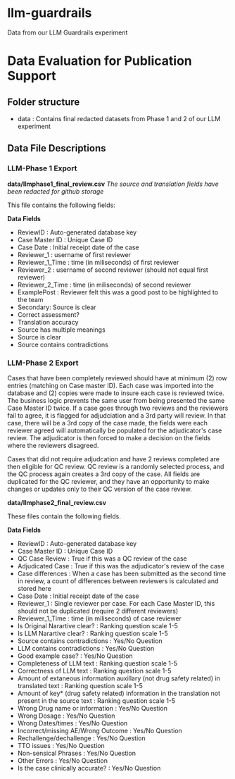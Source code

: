# llm-guardrails
Data from our LLM Guardrails experiment

# Data Evaluation for Publication Support

## Folder structure
 - data : Contains final redacted datasets from Phase 1 and 2 of our LLM experiment

## Data File Descriptions

### LLM-Phase 1 Export
  
  **data/llmphase1_final_review.csv**
  *The source and translation fields have been redacted for github storage*
  
  This file contains the following fields:
  
  **Data Fields**
  
  - ReviewID	: Auto-generated database key
  - Case Master ID : Unique Case ID
  - Case Date	: Initial receipt date of the case
  - Reviewer_1 : username of first reviewer	
  - Reviewer_1_Time : time (in miliseconds) of first reviewer	
  - Reviewer_2 : username of second reviewer (should not equal first reviewer)	
  - Reviewer_2_Time : time (in miliseconds) of second reviewer	
  - ExamplePost	: Reviewer felt this was a good post to be highlighted to the team
  - Secondary: Source is clear	
  - Correct assessment?	
  - Translation accuracy	
  - Source has multiple meanings	
  - Source is clear	
  - Source contains contradictions	


### LLM-Phase 2 Export

  Cases that have been completely reviewed should have at minimum (2) row entries (matching on Case master ID). Each case was imported
  into the database and (2) copies were made to insure each case is reviewed twice. The business logic prevents the same user
  from being presented the same Case Master ID twice.  If a case goes through two reviews and the reviewers fail to agree,
  it is flagged for adjudciation and a 3rd party will review. In that case, there will be a 3rd copy of the case made, the fields
  were each reviewer agreed will automatically be populated for the adjudicator's case review. The adjudicator is then forced
  to make a decision on the fields where the reviewers disagreed.
  
  Cases that did not require adjudcation and have 2 reviews completed are then eligible for QC review. QC review is a randomly
  selected process, and the QC process again creates a 3rd copy of the case. All fields are duplicated for the QC reviewer, and 
  they have an opportunity to make changes or updates only to their QC version of the case review.
  
  **data/llmphase2_final_review.csv**  

  These files contain the following fields.
  
  **Data Fields**
  
  - ReviewID	: Auto-generated database key
  - Case Master ID : Unique Case ID
  - QC Case Review : True if this was a QC review of the case	
  - Adjudicated Case : True if this was the adjudicator's review of the case	
  - Case differences : When a case has been submitted as the second time in review, a count of differences between reviewers is calculated and stored here	
  - Case Date	: Initial receipt date of the case
  - Reviewer_1 : Single reviewer per case. For each Case Master ID, this should not be duplicated (require 2 different reviewers)
  - Reviewer_1_Time : time (in miliseconds) of case reviewer
  - Is Original Narartive clear?	: Ranking question scale 1-5
  - Is LLM Narartive clear?	: Ranking question scale 1-5
  - Source contains contradictions	: Yes/No Question
  - LLM contains contradictions	: Yes/No Question
  - Good example case?	: Yes/No Question
  - Completeness of LLM text	: Ranking question scale 1-5
  - Correctness of LLM text	: Ranking question scale 1-5
  - Amount of extaneous information auxillary (not drug safety related) in translated text	: Ranking question scale 1-5
  - Amount of key* (drug safety related) information in the translation not present in the source text	: Ranking question scale 1-5
  - Wrong Drug name or information 	: Yes/No Question
  - Wrong Dosage 	: Yes/No Question
  - Wrong Dates/times	: Yes/No Question
  - Incorrect/missing AE/Wrong Outcome	: Yes/No Question
  - Rechallenge/dechallenge	: Yes/No Question
  - TTO issues	: Yes/No Question
  - Non-sensical Phrases	: Yes/No Question
  - Other Errors	: Yes/No Question
  - Is the case clinically accurate?	 : Yes/No Question

